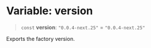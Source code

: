 # Variable: version

> `const` **version**: `"0.0.4-next.25"` = `"0.0.4-next.25"`

Exports the factory version.
